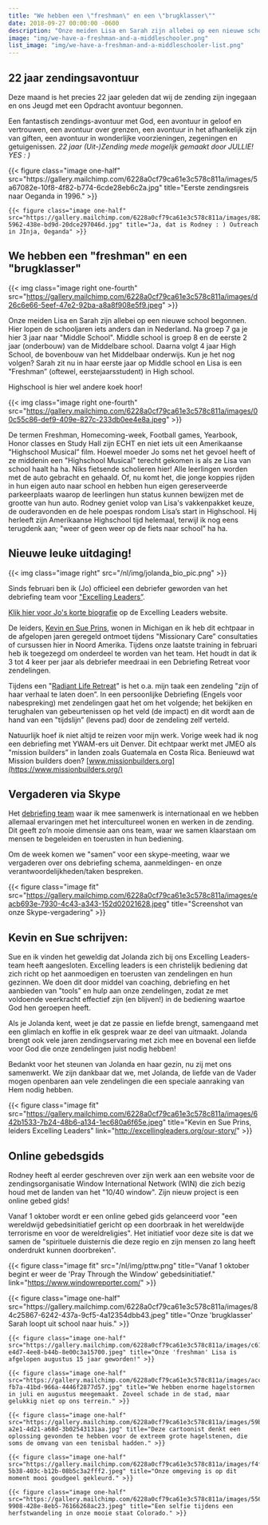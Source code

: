 ```yaml
---
title: "We hebben een \"freshman\" en een \"brugklasser\""
date: 2018-09-27 00:00:00 -0600
description: "Onze meiden Lisa en Sarah zijn allebei op een nieuwe school begonnen. Hier lopen de schooljaren iets anders dan in Nederland."
image: "img/we-have-a-freshman-and-a-middleschooler.png"
list_image: "img/we-have-a-freshman-and-a-middleschooler-list.png"
---
```

22 jaar zendingsavontuur
------------------------

Deze maand is het precies 22 jaar geleden dat wij de zending zijn ingegaan en ons Jeugd met een Opdracht avontuur begonnen.

Een fantastisch zendings-avontuur met God, een avontuur in geloof en vertrouwen, een avontuur over grenzen, een avontuur in het afhankelijk zijn van giften, een avontuur in wonderlijke voorzieningen, zegeningen en getuigenissen.
*22 jaar (Uit-)Zending mede mogelijk gemaakt door JULLIE! YES : )*

<div class="gallery">
    {{< figure class="image one-half" src="https://gallery.mailchimp.com/6228a0cf79ca61e3c578c811a/images/5a67082e-10f8-4f82-b774-6cde28eb6c2a.jpg" title="Eerste zendingsreis naar Oeganda in 1996." >}}

    {{< figure class="image one-half" src="https://gallery.mailchimp.com/6228a0cf79ca61e3c578c811a/images/88237ffc-5962-438e-bd9d-20dce297046d.jpg" title="Ja, dat is Rodney : ) Outreach in JInja, Oeganda" >}}
</div>

We hebben een "freshman" en een "brugklasser"
---------------------------------------------

{{< img class="image right one-fourth" src="https://gallery.mailchimp.com/6228a0cf79ca61e3c578c811a/images/d26c6e66-5eef-47e2-92ba-a8a8f908e5f9.jpeg" >}}

Onze meiden Lisa en Sarah zijn allebei op een nieuwe school begonnen. Hier lopen de schooljaren iets anders dan in Nederland. Na groep 7 ga je hier 3 jaar naar "Middle School". Middle school is groep 8 en de eerste 2 jaar (onderbouw) van de Middelbare school. Daarna volgt 4 jaar High School, de bovenbouw van het Middelbaar onderwijs. Kun je het nog volgen? Sarah zit nu in haar eerste jaar op Middle school en Lisa is een "Freshman” (oftewel, eerstejaarsstudent) in High school.

Highschool is hier wel andere koek hoor!

{{< img class="image right one-fourth" src="https://gallery.mailchimp.com/6228a0cf79ca61e3c578c811a/images/00c55c86-def9-409e-827c-233db0ee4e8a.jpeg" >}}

De termen Freshman, Homecoming-week, Football games, Yearbook, Honor classes en Study Hall zijn ECHT en niet iets uit een Amerikaanse "Highschool Musical” film. Hoewel moeder Jo soms net het gevoel heeft of ze middenin een "Highschool Musical" terecht gekomen is als ze Lisa van school haalt ha ha.
Niks fietsende scholieren hier! Alle leerlingen worden met de auto gebracht en gehaald. Of, nu komt het, die jonge koppies rijden in hun eigen auto naar school en hebben hun eigen gereserveerde parkeerplaats waarop de leerlingen hun status kunnen bewijzen met de grootte van hun auto. 
Rodney geniet volop van Lisa's vakkenpakket keuze, de ouderavonden en de hele poespas rondom Lisa’s start in Highschool. Hij herleeft zijn Amerikaanse Highschool tijd helemaal, terwijl ik nog eens terugdenk aan; "weer of geen weer op de fiets naar school” ha ha.

Nieuwe leuke uitdaging!
-----------------------

{{< img class="image right" src="/nl/img/jolanda_bio_pic.png" >}}

Sinds februari ben ik (Jo) officieel een debriefer geworden van het debriefing team voor ["Excelling Leaders”](http://excellingleaders.org/).

[Klik hier voor Jo's korte biografie](http://excellingleaders.org/jolanda-bio/) op de Excelling Leaders website.

De leiders, [Kevin en Sue Prins](http://excellingleaders.org/our-story/), wonen in Michigan en ik heb dit echtpaar in de afgelopen jaren geregeld ontmoet tijdens "Missionary Care” consultaties of cursussen hier in Noord Amerika. Tijdens onze laatste training in februari heb ik toegezegd om onderdeel te worden van het team. Het houdt in dat ik 3 tot 4 keer per jaar als debriefer meedraai in een Debriefing Retreat voor zendelingen. 

Tijdens een "[Radiant Life Retreat](http://excellingleaders.org/retreat/)" is het o.a. mijn taak een zendeling "zijn of haar verhaal te laten doen”. In een persoonlijke Debriefing (Engels voor nabespreking) met zendelingen gaat het om het volgende; het bekijken en terughalen van gebeurtenissen op het veld (de impact) en dit wordt aan de hand van een "tijdslijn” (levens pad) door de zendeling zelf verteld. 

Natuurlijk hoef ik niet altijd te reizen voor mijn werk. Vorige week had ik nog een debriefing met YWAM-ers uit Denver. Dit echtpaar werkt met JMEO als "mission builders” in landen zoals Guatemala en Costa Rica. Benieuwd wat Mission builders doen? [www.missionbuilders.org](https://www.missionbuilders.org/)

Vergaderen via Skype
--------------------

Het [debriefing team](http://excellingleaders.org/retreat/) waar ik mee samenwerk is internationaal en we hebben allemaal ervaringen met het intercultureel wonen en werken in de zending. Dit geeft zo’n mooie dimensie aan ons team, waar we samen klaarstaan om mensen te begeleiden en toerusten in hun bediening. 

Om de week komen we "samen” voor een skype-meeting, waar we vergaderen over ons debriefing schema, aanmeldingen- en onze verantwoordelijkheden/taken bespreken.

{{< figure class="image fit" src="https://gallery.mailchimp.com/6228a0cf79ca61e3c578c811a/images/eacb693e-7930-4c43-a343-152d02021628.jpeg" title="Screenshot van onze Skype-vergadering" >}}

Kevin en Sue schrijven:
-----------------------

Sue en ik vinden het geweldig dat Jolanda zich bij ons Excelling Leaders-team heeft aangesloten. Excelling leaders is een christelijk bediening dat zich richt op het aanmoedigen en toerusten van zendelingen en hun gezinnen. We doen dit door middel van coaching, debriefing en het aanbieden van "tools” en hulp aan onze zendelingen, zodat ze met voldoende veerkracht effectief zijn (en blijven!) in de bediening waartoe God hen geroepen heeft.

Als je Jolanda kent, weet je dat ze passie en liefde brengt, samengaand met een glimlach en koffie in elk gesprek waar ze deel van uitmaakt. Jolanda brengt ook vele jaren zendingservaring met zich mee en bovenal een liefde voor God die onze zendelingen juist nodig hebben! 

Bedankt voor het steunen van Jolanda en haar gezin, nu zij met ons samenwerkt. We zijn dankbaar dat we, met Jolanda, de liefde van de Vader mogen openbaren aan vele zendelingen die een speciale aanraking van Hem nodig hebben.

{{< figure class="image fit" src="https://gallery.mailchimp.com/6228a0cf79ca61e3c578c811a/images/642b1533-7b24-48b6-a134-1ec680a6f65e.jpeg" title="Kevin en Sue Prins, leiders Excelling Leaders" link="http://excellingleaders.org/our-story/" >}}

Online gebedsgids
-----------------

Rodney heeft al eerder geschreven over zijn werk aan een website voor de zendingsorganisatie Window International Network (WIN) die zich bezig houd met de landen van het "10/40 window". Zijn nieuw project is een online gebed gids!

Vanaf 1 oktober wordt er een online gebed gids gelanceerd voor "een wereldwijd gebedsinitiatief gericht op een doorbraak in het wereldwijde terrorisme en voor de wereldreligies". Het initiatief voor deze site is dat we samen de "spirituele duisternis die deze regio en zijn mensen zo lang heeft onderdrukt kunnen doorbreken".

{{< figure class="image fit" src="/nl/img/pttw.png" title="Vanaf 1 oktober begint er weer de 'Pray Through the Window' gebedsinitiatief." link="https://www.windowreporter.com/" >}}

<div class="gallery">
    {{< figure class="image one-half" src="https://gallery.mailchimp.com/6228a0cf79ca61e3c578c811a/images/84c25867-6242-437a-9cf5-4a12354dbb43.jpeg" title="Onze 'brugklasser' Sarah loopt uit school naar huis." >}}

    {{< figure class="image one-half" src="https://gallery.mailchimp.com/6228a0cf79ca61e3c578c811a/images/c61bc267-e4d7-4ee8-b44b-8e00c3a15700.jpeg" title="Onze 'freshman' Lisa is afgelopen augustus 15 jaar geworden!" >}}

    {{< figure class="image one-half" src="https://gallery.mailchimp.com/6228a0cf79ca61e3c578c811a/images/acc6f10f-fb7a-41bd-966a-4446f2877d57.jpg" title="We hebben enorme hagelstormen in juli en augustus meegemaakt. Zoveel schade in de stad, maar gelukkig niet op ons terrein." >}}

    {{< figure class="image one-half" src="https://gallery.mailchimp.com/6228a0cf79ca61e3c578c811a/images/59b51146-a2e1-4d21-a68d-3b02543131aa.jpg" title="Deze cartoonist denkt een oplossing gevonden te hebben voor de extreem grote hagelstenen, die soms de omvang van een tenisbal hadden." >}}

    {{< figure class="image one-half" src="https://gallery.mailchimp.com/6228a0cf79ca61e3c578c811a/images/f4f6da60-5b38-403c-b12b-08b5c3a2fff2.jpeg" title="Onze omgeving is op dit moment mooi goudgeel gekleurd." >}}

    {{< figure class="image one-half" src="https://gallery.mailchimp.com/6228a0cf79ca61e3c578c811a/images/5568b029-9908-428e-8eb5-76166268ac23.jpeg" title="Een selfie tijdens een herfstwandeling in onze mooie staat Colorado." >}}
</div>